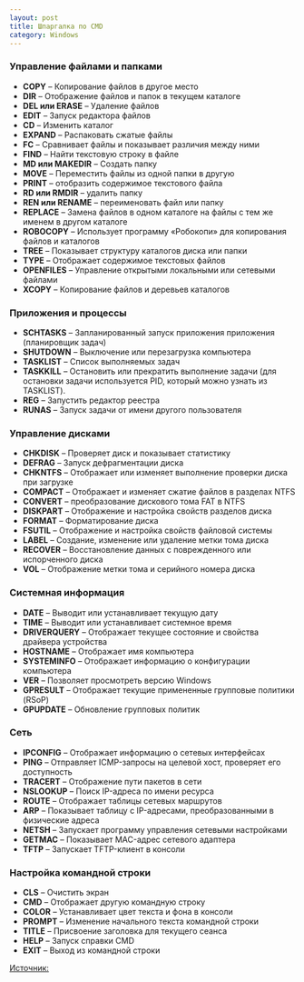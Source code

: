 ```yaml
---
layout: post
title: Шпаргалка по CMD
category: Windows
---
```


### Управление файлами и папками

- **COPY** – Копирование файлов в другое место
- **DIR** – Отображение файлов и папок в текущем каталоге
- **DEL или ERASE** – Удаление файлов
- **EDIT** – Запуск редактора файлов
- **CD** – Изменить каталог
- **EXPAND** – Распаковать сжатые файлы
- **FC** – Сравнивает файлы и показывает различия между ними
- **FIND** – Найти текстовую строку в файле
- **MD или MAKEDIR** – Создать папку
- **MOVE** – Переместить файлы из одной папки в другую
- **PRINT** – отобразить содержимое текстового файла
- **RD или RMDIR** – удалить папку
- **REN или RENAME** – переименовать файл или папку
- **REPLACE** – Замена файлов в одном каталоге на файлы с тем же именем в другом каталоге
- **ROBOCOPY** – Использует программу «Робокопи» для копирования файлов и каталогов
- **TREE** – Показывает структуру каталогов диска или папки
- **TYPE** – Отображает содержимое текстовых файлов
- **OPENFILES** – Управление открытыми локальными или сетевыми файлами
- **XCOPY** – Копирование файлов и деревьев каталогов

### Приложения и процессы

- **SCHTASKS** – Запланированный запуск приложения приложения (планировщик задач)
- **SHUTDOWN** – Выключение или перезагрузка компьютера
- **TASKLIST** – Список выполняемых задач
- **TASKKILL** – Остановить или прекратить выполнение задачи (для остановки задачи используется PID, который можно узнать из TASKLIST).
- **REG** – Запустить редактор реестра
- **RUNAS** – Запуск задачи от имени другого пользователя

### Управление дисками

- **CHKDISK** – Проверяет диск и показывает статистику
- **DEFRAG** – Запуск дефрагментации диска
- **CHKNTFS** – Отображает или изменяет выполнение проверки диска при загрузке
- **COMPACT** – Отображает и изменяет сжатие файлов в разделах NTFS
- **CONVERT** – преобразование дискового тома FAT в NTFS
- **DISKPART** – Отображение и настройка свойств разделов диска
- **FORMAT** – Форматирование диска
- **FSUTIL** – Отображение и настройка свойств файловой системы
- **LABEL** – Создание, изменение или удаление метки тома диска
- **RECOVER** – Восстановление данных с поврежденного или испорченного диска
- **VOL** – Отображение метки тома и серийного номера диска

### Системная информация

- **DATE** – Выводит или устанавливает текущую дату
- **TIME** – Выводит или устанавливает системное время
- **DRIVERQUERY** – Отображает текущее состояние и свойства драйвера устройства
- **HOSTNAME** – Отображает имя компьютера
- **SYSTEMINFO** – Отображает информацию о конфигурации компьютера
- **VER** – Позволяет просмотреть версию Windows
- **GPRESULT** – Отображает текущие примененные групповые политики (RSoP)
- **GPUPDATE** – Обновление групповых политик

### Сеть

- **IPCONFIG** – Отображает информацию о сетевых интерфейсах
- **PING** – Отправляет ICMP-запросы на целевой хост, проверяет его доступность
- **TRACERT** – Отображение пути пакетов в сети
- **NSLOOKUP** – Поиск IP-адреса по имени ресурса
- **ROUTE** – Отображает таблицы сетевых маршрутов
- **ARP** – Показывает таблицу с IP-адресами, преобразованными в физические адреса
- **NETSH** – Запускает программу управления сетевыми настройками
- **GETMAC** – Показывает MAC-адрес сетевого адаптера
- **TFTP** – Запускает TFTP-клиент в консоли

### Настройка командной строки

- **CLS** – Очистить экран
- **CMD** – Отображает другую командную строку
- **COLOR** – Устанавливает цвет текста и фона в консоли
- **PROMPT** – Изменение начального текста командной строки
- **TITLE** – Присвоение заголовка для текущего сеанса
- **HELP** – Запуск справки CMD
- **EXIT** – Выход из командной строки

[Источник:](https://serverspace.ru/support/help/shpargalka-po-cmd-komandam-v-windows/)
